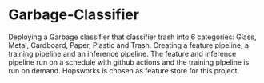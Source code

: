 # Garbage-Classifier
Deploying a Garbage classifier that classifier trash into 6 categories: Glass, Metal, Cardboard, Paper, Plastic and Trash. 
Creating a feature pipeline, a training pipeline and an inference pipeline. The feature and inference pipeline run on a schedule with github actions 
and the training pipeline is run on demand.
Hopsworks is chosen as feature store for this project.
